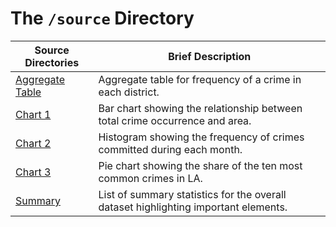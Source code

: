 # The `/source` Directory

|Source Directories | Brief Description|
|---------------| -----------------|
|[Aggregate Table](https://github.com/info-201a-wi22/final-project-starter-Gsr19/blob/main/source/Aggregate_Table.R) | Aggregate table for frequency of a crime in each district. |
|[Chart 1](https://github.com/info-201a-wi22/final-project-starter-Gsr19/blob/main/source/Chart_1_Bar_Chart.R) | Bar chart showing the relationship between total crime occurrence and area. |
|[Chart 2](https://github.com/info-201a-wi22/final-project-starter-Gsr19/blob/main/source/Chart_2_Histogram.R) | Histogram showing the frequency of crimes committed during each month. |
|[Chart 3](https://github.com/info-201a-wi22/final-project-starter-Gsr19/blob/main/source/Chart_3_Pie_Chart.R) | Pie chart showing the share of the ten most common crimes in LA. |
|[Summary](https://github.com/info-201a-wi22/final-project-starter-Gsr19/blob/main/source/Summary.R) | List of summary statistics for the overall dataset highlighting important elements. |